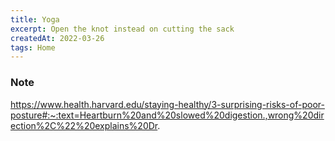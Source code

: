 ```yaml
---
title: Yoga
excerpt: Open the knot instead on cutting the sack
createdAt: 2022-03-26
tags: Home
---
```

### Note
https://www.health.harvard.edu/staying-healthy/3-surprising-risks-of-poor-posture#:~:text=Heartburn%20and%20slowed%20digestion.,wrong%20direction%2C%22%20explains%20Dr.
